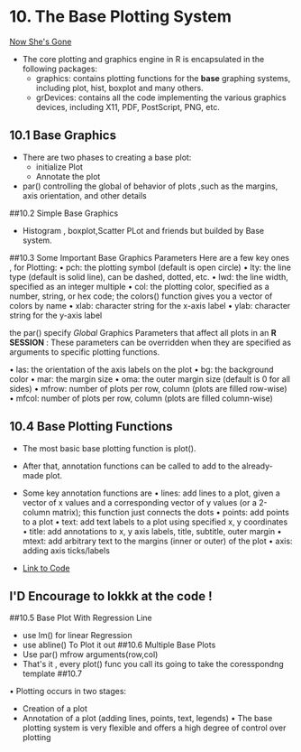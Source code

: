 # 10. The Base Plotting System

[Now She's Gone]()

- The core plotting and graphics engine in R is encapsulated in the following packages:
  - graphics: contains plotting functions for the **base** graphing systems, including plot, hist, boxplot and many others.
  - grDevices: contains all the code implementing the various graphics devices, including X11, PDF, PostScript, PNG, etc.

## 10.1 Base Graphics
  - There are two phases to creating a base plot:
    - initialize Plot
    - Annotate the plot
  - par() controlling the global of behavior of plots ,such as the margins, axis orientation, and other details

##10.2 Simple Base Graphics
- Histogram , boxplot,Scatter PLot and friends but builded by Base system.

##10.3 Some Important Base Graphics Parameters
Here are a few key ones , for Plotting:
• pch: the plotting symbol (default is open circle)
• lty: the line type (default is solid line), can be dashed, dotted, etc.
• lwd: the line width, specified as an integer multiple
• col: the plotting color, specified as a number, string, or hex code; the colors()
function gives you a vector of colors by name
• xlab: character string for the x-axis label
• ylab: character string for the y-axis label

the par() specify *Global* Graphics Parameters that affect all plots in an **R SESSION** : These parameters can be overridden when they are specified as arguments to specific plotting functions.

• las: the orientation of the axis labels on the plot
• bg: the background color
• mar: the margin size
• oma: the outer margin size (default is 0 for all sides)
• mfrow: number of plots per row, column (plots are filled row-wise)
• mfcol: number of plots per row, column (plots are filled column-wise)

## 10.4 Base Plotting Functions
- The most basic base plotting function is plot().
- After that, annotation functions can be called to add to the already-made  plot.
- Some key annotation functions are
• lines: add lines to a plot, given a vector of x values and a corresponding vector of y
values (or a 2-column matrix); this function just connects the dots
• points: add points to a plot
• text: add text labels to a plot using specified x, y coordinates
• title: add annotations to x, y axis labels, title, subtitle, outer margin
• mtext: add arbitrary text to the margins (inner or outer) of the plot
• axis: adding axis ticks/labels

- [Link to Code]()
## I'D Encourage to lokkk at the code !

##10.5 Base Plot With Regression Line
 - use lm() for linear Regression
 - use abline() To Plot it out
##10.6 Multiple Base Plots
 - Use par() mfrow arguments(row,col)
 - That's it , every plot() func you call its going to take the coresspondng template
##10.7

• Plotting occurs in two stages:
- Creation of a plot
- Annotation of a plot (adding lines, points, text, legends)
• The base plotting system is very flexible and offers a high degree of control over plotting

